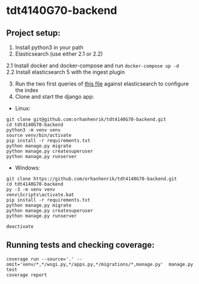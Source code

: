 # tdt4140G70-backend

## Project setup:

1. Install python3 in your path
2. Elasticsearch (use either 2.1 or 2.2)

  2.1 Install docker and docker-compose and run `docker-compose up -d`  
  2.2 Install elasticsearch 5 with the ingest plugin

3. Run the two first queries of [this file](docs/elasticsearch/test.query) against elasticsearch to configure the index
4. Clone and start the django app:

* Linux:
```
git clone git@github.com:orhanhenrik/tdt4140G70-backend.git
cd tdt4140G70-backend
python3 -m venv venv
source venv/bin/activate
pip install -r requirements.txt
python manage.py migrate
python manage.py createsuperuser
python manage.py runserver
```
* Windows:
```
git clone https://github.com/orhanhenrik/tdt4140G70-backend.git
cd tdt4140G70-backend
py -3 -m venv venv
venv\Scripts\activate.bat
pip install -r requirements.txt
python manage.py migrate
python manage.py createsuperuser
python manage.py runserver

deactivate
```

## Running tests and checking coverage:
```
coverage run --source='.' --omit='venv/*,*/wsgi.py,*/apps.py,*/migrations/*,manage.py'  manage.py test
coverage report
```
